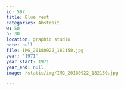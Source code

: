 ```yaml
---
id: 597
title: Blue rest
categories: Abstrait
w: 50
h: 30
location: graphic studio
note: null
file: IMG_20180922_182150.jpg
year: '1971'
year_start: 1971
year_end: null
image: /static/img/IMG_20180922_182150.jpg

---
```

